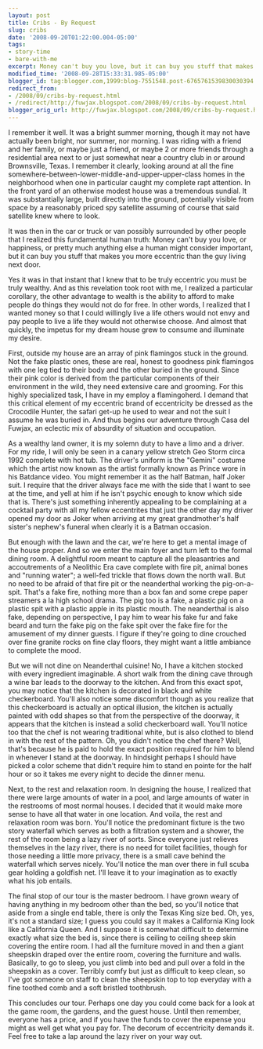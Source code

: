 ```yaml
---
layout: post
title: Cribs - By Request
slug: cribs
date: '2008-09-20T01:22:00.004-05:00'
tags:
- story-time
- bare-with-me
excerpt: Money can't buy you love, but it can buy you stuff that makes you more eccentric than the guy living next door.
modified_time: '2008-09-28T15:33:31.985-05:00'
blogger_id: tag:blogger.com,1999:blog-7551548.post-6765761539830030394
redirect_from: 
- /2008/09/cribs-by-request.html
- /redirect/http://fuwjax.blogspot.com/2008/09/cribs-by-request.html
blogger_orig_url: http://fuwjax.blogspot.com/2008/09/cribs-by-request.html
---
```


I remember it well. It was a bright summer morning, though it may not have actually been bright, nor summer, nor morning. I was riding with a friend and her family, or maybe just a friend, or maybe 2 or more friends through a residential area next to or just somewhat near a country club in or around Brownsville, Texas. I remember it clearly, looking around at all the fine somewhere-between-lower-middle-and-upper-upper-class homes in the neighborhood when one in particular caught my complete rapt attention. In the front yard of an otherwise modest house was a tremendous sundial. It was substantially large, built directly into the ground, potentially visible from space by a reasonably priced spy satellite assuming of course that said satellite knew where to look.

It was then in the car or truck or van possibly surrounded by other people that I realized this fundamental human truth: Money can't buy you love, or happiness, or pretty much anything else a human might consider important, but it can buy you stuff that makes you more eccentric than the guy living next door.

Yes it was in that instant that I knew that to be truly eccentric you must be truly wealthy. And as this revelation took root with me, I realized a particular corollary, the other advantage to wealth is the ability to afford to make people do things they would not do for free. In other words, I realized that I wanted money so that I could willingly live a life others would not envy and pay people to live a life they would not otherwise choose. And almost that quickly, the impetus for my dream house grew to consume and illuminate my desire. 

First, outside my house are an array of pink flamingos stuck in the ground. Not the fake plastic ones, these are real, honest to goodness pink flamingos with one leg tied to their body and the other buried in the ground. Since their pink color is derived from the particular components of their environment in the wild, they need extensive care and grooming. For this highly specialized task, I have in my employ a flamingoherd. I demand that this critical element of my eccentric brand of eccentricity be dressed as the Crocodile Hunter, the safari get-up he used to wear and not the suit I assume he was buried in. And thus begins our adventure through Casa del Fuwjax, an eclectic mix of absurdity of situation and occupation.

As a wealthy land owner, it is my solemn duty to have a limo and a driver. For my ride, I will only be seen in a canary yellow stretch Geo Storm circa 1992 complete with hot tub. The driver's uniform is the "Gemini" costume which the artist now known as the artist formally known as Prince wore in his Batdance video. You might remember it as the half Batman, half Joker suit. I require that the driver always face me with the side that I want to see at the time, and yell at him if he isn't psychic enough to know which side that is. There's just something inherently appealing to be complaining at a cocktail party with all my fellow eccentrites that just the other day my driver opened my door as Joker when arriving at my great grandmother's half sister's nephew's funeral when clearly it is a Batman occasion.

But enough with the lawn and the car, we're here to get a mental image of the house proper. And so we enter the main foyer and turn left to the formal dining room. A delightful room meant to capture all the pleasantries and accoutrements of a Neolithic Era cave complete with fire pit, animal bones and "running water"; a well-fed trickle that flows down the north wall. But no need to be afraid of that fire pit or the neanderthal working the pig-on-a-spit. That's a fake fire, nothing more than a box fan and some crepe paper streamers a la high school drama. The pig too is a fake, a plastic pig on a plastic spit with a plastic apple in its plastic mouth. The neanderthal is also fake, depending on perspective, I pay him to wear his fake fur and fake beard and turn the fake pig on the fake spit over the fake fire for the amusement of my dinner guests. I figure if they're going to dine crouched over fine granite rocks on fine clay floors, they might want a little ambiance to complete the mood.

But we will not dine on Neanderthal cuisine! No, I have a kitchen stocked with every ingredient imaginable. A short walk from the dining cave through a wine bar leads to the doorway to the kitchen. And from this exact spot, you may notice that the kitchen is decorated in black and white checkerboard. You'll also notice some discomfort though as you realize that this checkerboard is actually an optical illusion, the kitchen is actually painted with odd shapes so that from the perspective of the doorway, it appears that the kitchen is instead a solid checkerboard wall. You'll notice too that the chef is not wearing traditional white, but is also clothed to blend in with the rest of the pattern. Oh, you didn't notice the chef there? Well, that's because he is paid to hold the exact position required for him to blend in whenever I stand at the doorway. In hindsight perhaps I should have picked a color scheme that didn't require him to stand en pointe for the half hour or so it takes me every night to decide the dinner menu.

Next, to the rest and relaxation room. In designing the house, I realized that there were large amounts of water in a pool, and large amounts of water in the restrooms of most normal houses. I decided that it would make more sense to have all that water in one location. And voila, the rest and relaxation room was born. You'll notice the predominant fixture is the two story waterfall which serves as both a filtration system and a shower, the rest of the room being a lazy river of sorts. Since everyone just relieves themselves in the lazy river, there is no need for toilet facilities, though for those needing a little more privacy, there is a small cave behind the waterfall which serves nicely. You'll notice the man over there in full scuba gear holding a goldfish net. I'll leave it to your imagination as to exactly what his job entails.

The final stop of our tour is the master bedroom. I have grown weary of having anything in my bedroom other than the bed, so you'll notice that aside from a single end table, there is only the Texas King size bed. Oh, yes, it's not a standard size; I guess you could say it makes a California King look like a California Queen. And I suppose it is somewhat difficult to determine exactly what size the bed is, since there is ceiling to ceiling sheep skin covering the entire room. I had all the furniture moved in and then a giant sheepskin draped over the entire room, covering the furniture and walls. Basically, to go to sleep, you just climb into bed and pull over a fold in the sheepskin as a cover. Terribly comfy but just as difficult to keep clean, so I've got someone on staff to clean the sheepskin top to top everyday with a fine toothed comb and a soft bristled toothbrush.

This concludes our tour. Perhaps one day you could come back for a look at the game room, the gardens, and the guest house. Until then remember, everyone has a price, and if you have the funds to cover the expense you might as well get what you pay for. The decorum of eccentricity demands it.  Feel free to take a lap around the lazy river on your way out.